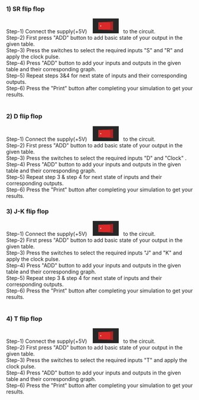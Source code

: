 ### 1) SR flip flop 
Step-1) Connect the supply(+5V)  &nbsp;&nbsp; <img src="images/switchoff.png" id="Supply"  width="70" height="40"> &nbsp;&nbsp;to the circuit.<br>
Step-2) First press "ADD" button to add basic state of your output in the given table.<br>
Step-3) Press the switches to select the required inputs "S" and "R" and apply the clock pulse.<br>
Step-4) Press "ADD" button to add your inputs and outputs in the given table and their corresponding graph.<br>
Step-5) Repeat steps 3&4 for next state of inputs and their corresponding outputs.<br>
Step-6) Press the "Print" button after completing your simulation to get your results.<br>
                          <br>
                        
### 2) D flip flop 
Step-1) Connect the supply(+5V)  &nbsp;&nbsp; <img src="images/switchoff.png" id="Supply"  width="70" height="40"> &nbsp;&nbsp;to the circuit.<br>
Step-2) First press "ADD" button to add basic state of your output in the given table.<br>
Step-3) Press the switches to select the required inputs "D" and "Clock" .<br>
Step-4) Press "ADD" button to add your inputs and outputs in the given table and their corresponding graph.<br>
Step-5) Repeat step 3 & step 4 for next state of inputs and their corresponding outputs.<br>
Step-6) Press the "Print" button after completing your simulation to get your results.
                        <br>
### 3) J-K flip flop </h2>
Step-1) Connect the supply(+5V)  &nbsp;&nbsp; <img src="images/switchoff.png" id="Supply"  width="70" height="40"> &nbsp;&nbsp;to the circuit.<br>
Step-2) First press "ADD" button to add basic state of your output in the given table.<br>
Step-3) Press the switches to select the required inputs "J" and "K" and apply the clock pulse.<br>
Step-4) Press "ADD" button to add your inputs and outputs in the given table and their corresponding graph.<br>
Step-5) Repeat step 3 & step 4 for next state of inputs and their corresponding outputs.<br>
Step-6) Press the "Print" button after completing your simulation to get your results.<br>
                          <br>
### 4) T flip flop 
Step-1) Connect the supply(+5V)  &nbsp;&nbsp; <img src="images/switchoff.png" id="Supply"  width="70" height="40"> &nbsp;&nbsp;to the circuit.<br>
Step-2) First press "ADD" button to add basic state of your output in the given table.<br>
Step-3) Press the switches to select the required inputs "T" and apply the clock pulse.<br>
Step-4) Press "ADD" button to add your inputs and outputs in the given table and their corresponding graph.<br>
Step-6) Press the "Print" button after completing your simulation to get your results.